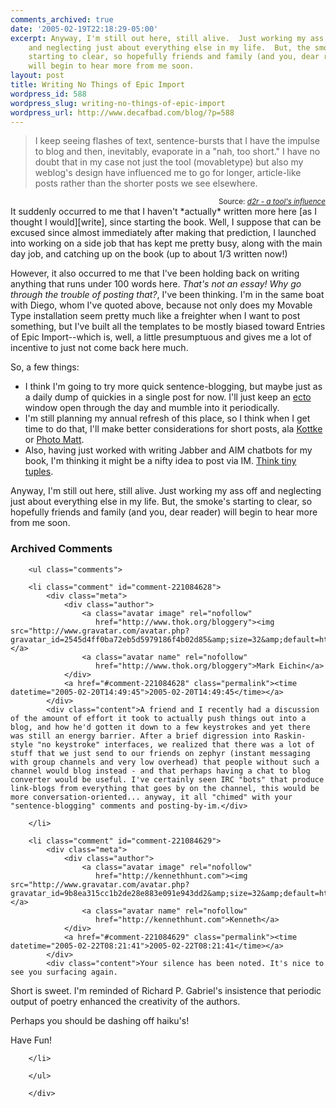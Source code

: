 ```yaml
---
comments_archived: true
date: '2005-02-19T22:18:29-05:00'
excerpt: Anyway, I'm still out here, still alive.  Just working my ass off
    and neglecting just about everything else in my life.  But, the smoke's
    starting to clear, so hopefully friends and family (and you, dear reader)
    will begin to hear more from me soon.
layout: post
title: Writing No Things of Epic Import
wordpress_id: 588
wordpress_slug: writing-no-things-of-epic-import
wordpress_url: http://www.decafbad.com/blog/?p=588
---
```

<blockquote>I keep seeing flashes of text, sentence-bursts that I have the impulse to blog and then, inevitably, evaporate in a "nah, too short." I have no doubt that in my case not just the tool (movabletype) but also my weblog's design have influenced me to go for longer, article-like posts rather than the shorter posts we see elsewhere.
</blockquote>
<div align="right"><small>Source: <cite><a href="http://www.dynamicobjects.com/d2r/archives/003112.html">d2r - a tool's influence</a></cite></small></div>
It suddenly occurred to me that I haven't *actually* written more here [as I thought I would][write], since starting the book.  Well, I suppose that can be excused since almost immediately after making that prediction, I launched into working on a side job that has kept me pretty busy, along with the main day job, and catching up on the book (up to about 1/3 written now!)

[write]: http://www.decafbad.com/blog/2005/01/07/belated_happy_new_year

However, it also occurred to me that I've been holding back on writing anything that runs under 100 words here.  *That's not an essay!  Why go through the trouble of posting that?*, I've been thinking.  I'm in the same boat with Diego, whom I've quoted above, because not only does my Movable Type installation seem pretty much like a freighter when I want to post something, but I've built all the templates to be mostly biased toward Entries of Epic Import--which is, well, a little presumptuous and gives me a lot of incentive to just not come back here much.  

So, a few things:

* I think I'm going to try more quick sentence-blogging, but maybe just as a daily dump of quickies in a single post for now.  I'll just keep an [ecto][ecto] window open through the day and mumble into it periodically.
* I'm still planning my annual refresh of this place, so I think when I get time to do that, I'll make better considerations for short posts, ala [Kottke](http://www.kottke.org/) or [Photo Matt](http://photomatt.net/2004/05/19/asides/).
* Also, having just worked with writing Jabber and AIM chatbots for my book, I'm thinking it might be a nifty idea to post via IM.  [Think tiny tuples][tuples].

Anyway, I'm still out here, still alive.  Just working my ass off and neglecting just about everything else in my life.  But, the smoke's starting to clear, so hopefully friends and family (and you, dear reader) will begin to hear more from me soon.

[ecto]: http://ecto.kung-foo.tv/
[tuples]: http://www.decafbad.com/blog/2005/01/12/the_blogosphere_as_a_tuple_space

<div id="comments" class="comments archived-comments">
            <h3>Archived Comments</h3>
            
        <ul class="comments">
            
        <li class="comment" id="comment-221084628">
            <div class="meta">
                <div class="author">
                    <a class="avatar image" rel="nofollow" 
                       href="http://www.thok.org/bloggery"><img src="http://www.gravatar.com/avatar.php?gravatar_id=2545d4ff0ba72eb5d5979186f4b02d85&amp;size=32&amp;default=http://mediacdn.disqus.com/1320279820/images/noavatar32.png"/></a>
                    <a class="avatar name" rel="nofollow" 
                       href="http://www.thok.org/bloggery">Mark Eichin</a>
                </div>
                <a href="#comment-221084628" class="permalink"><time datetime="2005-02-20T14:49:45">2005-02-20T14:49:45</time></a>
            </div>
            <div class="content">A friend and I recently had a discussion of the amount of effort it took to actually push things out into a blog, and how he'd gotten it down to a few keystrokes and yet there was still an energy barrier. After a brief digression into Raskin-style "no keystroke" interfaces, we realized that there was a lot of stuff that we just send to our friends on zephyr (instant messaging with group channels and very low overhead) that people without such a channel would blog instead - and that perhaps having a chat to blog converter would be useful. I've certainly seen IRC "bots" that produce link-blogs from everything that goes by on the channel, this would be more conversation-oriented... anyway, it all "chimed" with your "sentence-blogging" comments and posting-by-im.</div>
            
        </li>
    
        <li class="comment" id="comment-221084629">
            <div class="meta">
                <div class="author">
                    <a class="avatar image" rel="nofollow" 
                       href="http://kennethhunt.com"><img src="http://www.gravatar.com/avatar.php?gravatar_id=9b8ea315cc1b2de28e883e091e943dd2&amp;size=32&amp;default=http://mediacdn.disqus.com/1320279820/images/noavatar32.png"/></a>
                    <a class="avatar name" rel="nofollow" 
                       href="http://kennethhunt.com">Kenneth</a>
                </div>
                <a href="#comment-221084629" class="permalink"><time datetime="2005-02-22T08:21:41">2005-02-22T08:21:41</time></a>
            </div>
            <div class="content">Your silence has been noted. It's nice to see you surfacing again.

Short is sweet. I'm reminded of Richard P. Gabriel's insistence that periodic output of poetry enhanced the creativity of the authors.

Perhaps you should be dashing off haiku's!

Have Fun!</div>
            
        </li>
    
        </ul>
    
        </div>
    